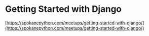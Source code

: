 # Getting Started with Django

[https://spokanepython.com/meetups/getting-started-with-django/](https://spokanepython.com/meetups/getting-started-with-django/)
